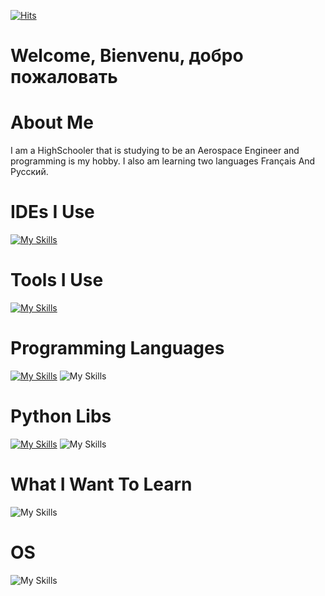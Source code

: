 [![Hits](https://hits.sh/github.com/silentsoft/hits.svg)](https://hits.sh/github.com/silentsoft/hits/)
# Welcome, Bienvenu, добро пожаловать
# About Me
I am a HighSchooler that is studying to be an Aerospace Engineer and programming is my hobby.
I also am learning two languages Français And Русский.


# IDEs I Use
[![My Skills](https://skillicons.dev/icons?i=visualstudio,vscode)](https://skillicons.dev)

# Tools I Use
[![My Skills](https://skillicons.dev/icons?i=cmake,git)](https://skillicons.dev)

# Programming Languages
[![My Skills](https://skillicons.dev/icons?i=py,cpp)](https://skillicons.dev)
![My Skills](https://go-skill-icons.vercel.app/api/icons?i=assembly)


# Python Libs
[![My Skills](https://skillicons.dev/icons?i=flask)](https://skillicons.dev)
![My Skills](https://go-skill-icons.vercel.app/api/icons?i=matplotlib,numpy,pygame)

# What I Want To Learn
![My Skills](https://go-skill-icons.vercel.app/api/icons?i=zig,haxe)
# OS
![My Skills](https://go-skill-icons.vercel.app/api/icons?i=windows)
